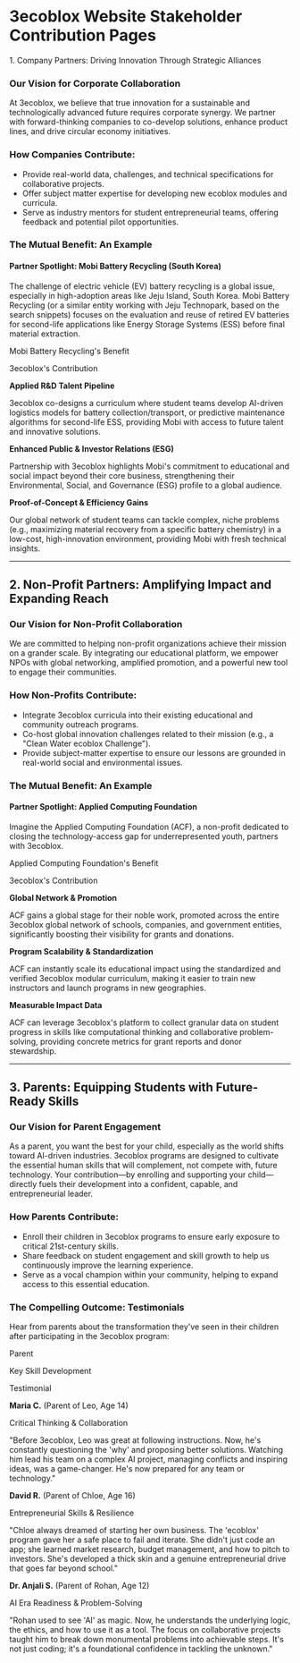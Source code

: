 # 3ecoblox Website Stakeholder Contribution Pages

&#x20;1\. Company Partners: Driving Innovation Through Strategic Alliances

### Our Vision for Corporate Collaboration

At 3ecoblox, we believe that true innovation for a sustainable and technologically advanced future requires corporate synergy. We partner with forward-thinking companies to co-develop solutions, enhance product lines, and drive circular economy initiatives.

### How Companies Contribute:

* Provide real-world data, challenges, and technical specifications for collaborative projects.
* Offer subject matter expertise for developing new ecoblox modules and curricula.
* Serve as industry mentors for student entrepreneurial teams, offering feedback and potential pilot opportunities.

### The Mutual Benefit: An Example

#### Partner Spotlight: Mobi Battery Recycling (South Korea)

The challenge of electric vehicle (EV) battery recycling is a global issue, especially in high-adoption areas like Jeju Island, South Korea. Mobi Battery Recycling (or a similar entity working with Jeju Technopark, based on the search snippets) focuses on the evaluation and reuse of retired EV batteries for second-life applications like Energy Storage Systems (ESS) before final material extraction.

Mobi Battery Recycling's Benefit

3ecoblox's Contribution

**Applied R\&D Talent Pipeline**

3ecoblox co-designs a curriculum where student teams develop AI-driven logistics models for battery collection/transport, or predictive maintenance algorithms for second-life ESS, providing Mobi with access to future talent and innovative solutions.

**Enhanced Public & Investor Relations (ESG)**

Partnership with 3ecoblox highlights Mobi's commitment to educational and social impact beyond their core business, strengthening their Environmental, Social, and Governance (ESG) profile to a global audience.

**Proof-of-Concept & Efficiency Gains**

Our global network of student teams can tackle complex, niche problems (e.g., maximizing material recovery from a specific battery chemistry) in a low-cost, high-innovation environment, providing Mobi with fresh technical insights.

***

## 2. Non-Profit Partners: Amplifying Impact and Expanding Reach

### Our Vision for Non-Profit Collaboration

We are committed to helping non-profit organizations achieve their mission on a grander scale. By integrating our educational platform, we empower NPOs with global networking, amplified promotion, and a powerful new tool to engage their communities.

### How Non-Profits Contribute:

* Integrate 3ecoblox curricula into their existing educational and community outreach programs.
* Co-host global innovation challenges related to their mission (e.g., a "Clean Water ecoblox Challenge").
* Provide subject-matter expertise to ensure our lessons are grounded in real-world social and environmental issues.

### The Mutual Benefit: An Example

#### Partner Spotlight: Applied Computing Foundation

Imagine the Applied Computing Foundation (ACF), a non-profit dedicated to closing the technology-access gap for underrepresented youth, partners with 3ecoblox.

Applied Computing Foundation's Benefit

3ecoblox's Contribution

**Global Network & Promotion**

ACF gains a global stage for their noble work, promoted across the entire 3ecoblox global network of schools, companies, and government entities, significantly boosting their visibility for grants and donations.

**Program Scalability & Standardization**

ACF can instantly scale its educational impact using the standardized and verified 3ecoblox modular curriculum, making it easier to train new instructors and launch programs in new geographies.

**Measurable Impact Data**

ACF can leverage 3ecoblox's platform to collect granular data on student progress in skills like computational thinking and collaborative problem-solving, providing concrete metrics for grant reports and donor stewardship.

***

## 3. Parents: Equipping Students with Future-Ready Skills

### Our Vision for Parent Engagement

As a parent, you want the best for your child, especially as the world shifts toward AI-driven industries. 3ecoblox programs are designed to cultivate the essential human skills that will complement, not compete with, future technology. Your contribution—by enrolling and supporting your child—directly fuels their development into a confident, capable, and entrepreneurial leader.

### How Parents Contribute:

* Enroll their children in 3ecoblox programs to ensure early exposure to critical 21st-century skills.
* Share feedback on student engagement and skill growth to help us continuously improve the learning experience.
* Serve as a vocal champion within your community, helping to expand access to this essential education.

### The Compelling Outcome: Testimonials

Hear from parents about the transformation they've seen in their children after participating in the 3ecoblox program:

Parent

Key Skill Development

Testimonial

**Maria C.** (Parent of Leo, Age 14)

Critical Thinking & Collaboration

"Before 3ecoblox, Leo was great at following instructions. Now, he's constantly questioning the 'why' and proposing better solutions. Watching him lead his team on a complex AI project, managing conflicts and inspiring ideas, was a game-changer. He's now prepared for any team or technology."

**David R.** (Parent of Chloe, Age 16)

Entrepreneurial Skills & Resilience

"Chloe always dreamed of starting her own business. The 'ecoblox' program gave her a safe place to fail and iterate. She didn't just code an app; she learned market research, budget management, and how to pitch to investors. She's developed a thick skin and a genuine entrepreneurial drive that goes far beyond school."

**Dr. Anjali S.** (Parent of Rohan, Age 12)

AI Era Readiness & Problem-Solving

"Rohan used to see 'AI' as magic. Now, he understands the underlying logic, the ethics, and how to use it as a tool. The focus on collaborative projects taught him to break down monumental problems into achievable steps. It's not just coding; it's a foundational confidence in tackling the unknown."

